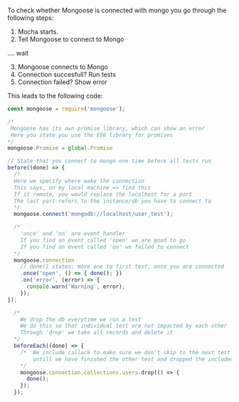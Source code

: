 To check whether Mongoose is connected with mongo you go through the following steps:
1. Mocha starts.
2. Tell Mongoose to connect to Mongo 

.... wait

3. Mongoose connects to Mongo
4. Connection succesfull? Run tests
5. Connection failed? Show error

This leads to the following code:
```js
const mongoose = require('mongoose');

/*
 Mongoose has its own promise library, which can show an error
 Here you state you use the ES6 library for promises
*/
mongoose.Promise = global.Promise

// State that you connect to mongo one time before all tests run
before((done) => {
  /*
  Here we specify where make the connection
  This says, on my local machine => find this
  If it remote, you would replace the localhost for a port
  The last part refers to the instance/db you have to connect to
  */
  mongoose.connect('mongodb://localhost/user_test');

  /*
    'once' and 'on' are event handler
    If you find an event called 'open' we are good to go
    If you find an event called 'on' we failed to connect
  */
  mongoose.connection
    // done() states: move one to first test, once you are connected
    .once('open', () => { done(); })
    .on('error', (error) => {
      console.warn('Warning', error);
    });
});

  /*
    We drop the db everytime we run a test
    We do this so that individual test are not impacted by each other
    Through 'drop' we take all records and delete it
  */
  beforeEach((done) => {
    /*  We include callack to make sure we don't skip to the next test
        untill we have finished the other test and dropped the included data
    */
    mongoose.connection.collections.users.drop(() => {
      done();
    });
  });
```


